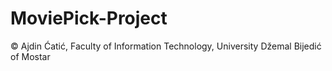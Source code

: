 # MoviePick-Project

© Ajdin Ćatić, Faculty of Information Technology, University Džemal Bijedić of Mostar
